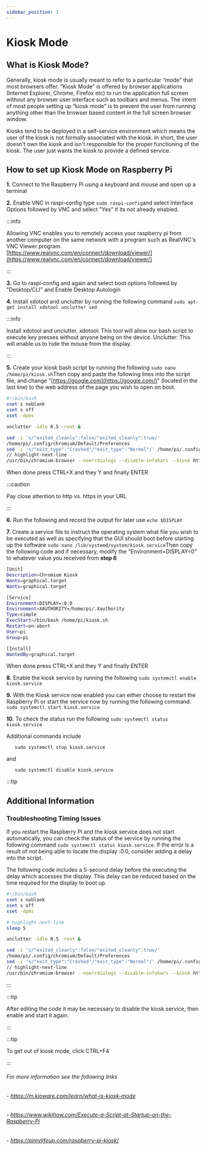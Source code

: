 ```yaml
---
sidebar_position: 1
---
```


# Kiosk Mode

## What is Kiosk Mode?

Generally, kiosk mode is usually meant to refer to a particular “mode” that most browsers offer. “Kiosk Mode” is offered by browser applications (Internet Explorer, Chrome, Firefox etc) to run the application full screen without any browser user interface such as toolbars and menus. The intent of most people setting up “kiosk mode” is to prevent the user from running anything other than the browser based content in the full screen browser window.

Kiosks tend to be deployed in a self-service environment which means the user of the kiosk is not formally associated with the kiosk. In short, the user doesn't own the kiosk and isn't responsible for the proper functioning of the kiosk. The user just wants the kiosk to provide a defined service.

## How to set up Kiosk Mode on Raspberry Pi

**1.** Connect to the Raspberry Pi using a keyboard and mouse and open up a terminal

**2.** Enable VNC in raspi-config type  `sudo raspi-config`and select Interface Options followed by VNC and select "Yes" if its not already enabled.

:::info

Allowing VNC enables you to remotely access your raspberry pi from another computer on the same network with a program such as RealVNC's VNC Viewer program. [https://www.realvnc.com/en/connect/download/viewer/](https://www.realvnc.com/en/connect/download/viewer/)

:::


**3.** Go to raspi-config and again and select boot options followed by "Desktop/CLI" and Enable Desktop Autologin

**4.** Install xdotool and unclutter by running the following command `sudo apt-get install xdotool unclutter sed`

:::info

Install xdotool and unclutter, xdotool: This tool will allow our bash script to execute key presses without anyone being on the device. Unclutter: This will enable us to hide the mouse from the display.

:::

**5.** Create your kiosk bash script by running the following `sudo nano /home/pi/kiosk.sh`Then copy and paste the following lines into the script file, and change "[https://google.com](https://google.com/)" (located in the last line) to the web address of the page you wish to open on boot.&#x20;

```bash title="kiosk.sh" showLineNumbers
#!/bin/bash
xset s noblank
xset s off
xset -dpms

unclutter -idle 0.5 -root &

sed -i 's/"exited_cleanly":false/"exited_cleanly":true/'
/home/pi/.config/chromium/Default/Preferences
sed -i 's/"exit_type":"Crashed"/"exit_type":"Normal"/' /home/pi/.config/chromium/Default/Preferences
// highlight-next-line
/usr/bin/chromium-browser --noerrdialogs --disable-infobars --kiosk https://google.com
```

When done press CTRL+X and they Y and finally ENTER

:::caution

Pay close attention to http vs. https in your URL

:::

**6.** Run the following and record the output for later use `echo $DISPLAY`

**7.** Create a service file to instruct the operating system what file you wish to be executed as well as specifying that the GUI should boot before starting up the software `sudo nano /lib/systemd/system/kiosk.service`Then copy the following code and if necessary, modify the "Environment=DISPLAY=0" to whatever value you received from **step 6**

```bash title="kiosk.service" showLineNumbers
[Unit]
Description=Chromium Kiosk
Wants=graphical.target
Wants=graphical.target

[Service]
Environment=DISPLAY=:0.0
Environment=XAUTHORITY=/home/pi/.Xauthority
Type=simple
ExecStart=/bin/bash /home/pi/kiosk.sh
Restart=on-abort
User=pi
Group=pi

[Install]
WantedBy=graphical.target
```

When done press CTRL+X and they Y and finally ENTER

**8.** Enable the kiosk service by running the following `sudo systemctl enable kiosk.service`

**9.** With the Kiosk service now enabled you can either choose to restart the Raspberry Pi or start the service now by running the following command. `sudo systemctl start kiosk.service`

**10.** To check the status run the following `sudo systemctl status kiosk.service`

Additional commands include

```
   sudo systemctl stop kiosk.service
```

and

```
   sudo systemctl disable kiosk.service
```

:::tip

## Additional Information

### Troubleshooting Timing Issues
If you restart the Raspberry Pi and the kiosk service does not start automatically, you can check the status of the service by running the following command `sudo systemctl status kiosk.service`. If the error is a result of not being able to locate the display :0.0, consider adding a delay into the script. 

The following code includes a 5-second delay before the executing the delay which accesses the display. This delay can be reduced based on the time required for the display to boot up.
```bash title="kiosk.sh" showLineNumbers
#!/bin/bash
xset s noblank
xset s off
xset -dpms

# highlight-next-line
sleep 5

unclutter -idle 0.5 -root &

sed -i 's/"exited_cleanly":false/"exited_cleanly":true/'
/home/pi/.config/chromium/Default/Preferences
sed -i 's/"exit_type":"Crashed"/"exit_type":"Normal"/' /home/pi/.config/chromium/Default/Preferences
// highlight-next-line
/usr/bin/chromium-browser --noerrdialogs --disable-infobars --kiosk https://google.com
```
:::

:::tip

After editing the code it may be necessary to disable the kiosk.service, then enable and start it again.

:::

:::tip

To get out of kiosk mode, click CTRL+F4

:::

###### For more information see the following links
###### - https://m.kioware.com/learn/what-is-kiosk-mode
###### - https://www.wikihow.com/Execute-a-Script-at-Startup-on-the-Raspberry-Pi
###### - https://pimylifeup.com/raspberry-pi-kiosk/

